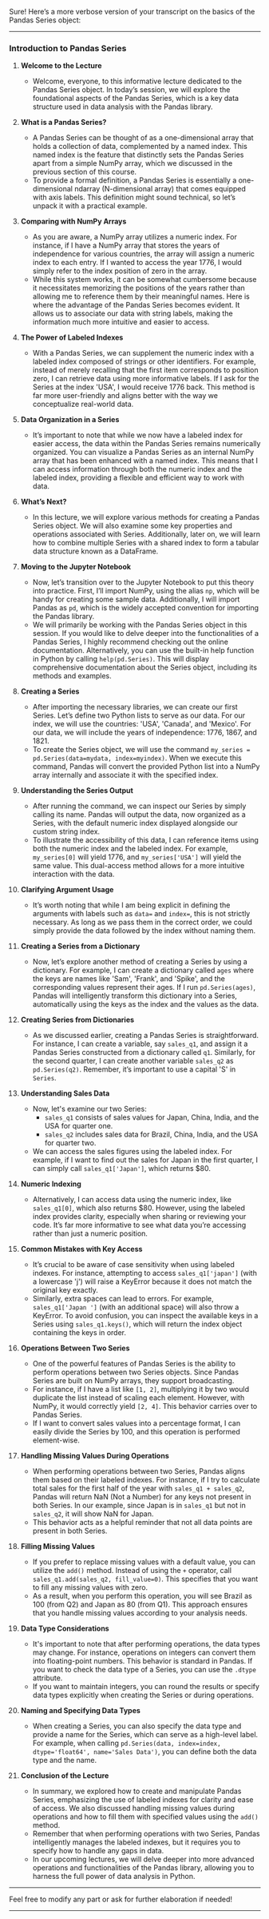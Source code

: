 Sure! Here’s a more verbose version of your transcript on the basics of the Pandas Series object:

---

### Introduction to Pandas Series

1. **Welcome to the Lecture**
   - Welcome, everyone, to this informative lecture dedicated to the Pandas Series object. In today’s session, we will explore the foundational aspects of the Pandas Series, which is a key data structure used in data analysis with the Pandas library.

2. **What is a Pandas Series?**
   - A Pandas Series can be thought of as a one-dimensional array that holds a collection of data, complemented by a named index. This named index is the feature that distinctly sets the Pandas Series apart from a simple NumPy array, which we discussed in the previous section of this course.
   - To provide a formal definition, a Pandas Series is essentially a one-dimensional ndarray (N-dimensional array) that comes equipped with axis labels. This definition might sound technical, so let’s unpack it with a practical example.

3. **Comparing with NumPy Arrays**
   - As you are aware, a NumPy array utilizes a numeric index. For instance, if I have a NumPy array that stores the years of independence for various countries, the array will assign a numeric index to each entry. If I wanted to access the year 1776, I would simply refer to the index position of zero in the array.
   - While this system works, it can be somewhat cumbersome because it necessitates memorizing the positions of the years rather than allowing me to reference them by their meaningful names. Here is where the advantage of the Pandas Series becomes evident. It allows us to associate our data with string labels, making the information much more intuitive and easier to access.

4. **The Power of Labeled Indexes**
   - With a Pandas Series, we can supplement the numeric index with a labeled index composed of strings or other identifiers. For example, instead of merely recalling that the first item corresponds to position zero, I can retrieve data using more informative labels. If I ask for the Series at the index 'USA', I would receive 1776 back. This method is far more user-friendly and aligns better with the way we conceptualize real-world data.

5. **Data Organization in a Series**
   - It’s important to note that while we now have a labeled index for easier access, the data within the Pandas Series remains numerically organized. You can visualize a Pandas Series as an internal NumPy array that has been enhanced with a named index. This means that I can access information through both the numeric index and the labeled index, providing a flexible and efficient way to work with data.

6. **What’s Next?**
   - In this lecture, we will explore various methods for creating a Pandas Series object. We will also examine some key properties and operations associated with Series. Additionally, later on, we will learn how to combine multiple Series with a shared index to form a tabular data structure known as a DataFrame.

7. **Moving to the Jupyter Notebook**
   - Now, let’s transition over to the Jupyter Notebook to put this theory into practice. First, I’ll import NumPy, using the alias `np`, which will be handy for creating some sample data. Additionally, I will import Pandas as `pd`, which is the widely accepted convention for importing the Pandas library.
   - We will primarily be working with the Pandas Series object in this session. If you would like to delve deeper into the functionalities of a Pandas Series, I highly recommend checking out the online documentation. Alternatively, you can use the built-in help function in Python by calling `help(pd.Series)`. This will display comprehensive documentation about the Series object, including its methods and examples.

8. **Creating a Series**
   - After importing the necessary libraries, we can create our first Series. Let’s define two Python lists to serve as our data. For our index, we will use the countries: 'USA', 'Canada', and 'Mexico'. For our data, we will include the years of independence: 1776, 1867, and 1821.
   - To create the Series object, we will use the command `my_series = pd.Series(data=mydata, index=myindex)`. When we execute this command, Pandas will convert the provided Python list into a NumPy array internally and associate it with the specified index.

9. **Understanding the Series Output**
   - After running the command, we can inspect our Series by simply calling its name. Pandas will output the data, now organized as a Series, with the default numeric index displayed alongside our custom string index.
   - To illustrate the accessibility of this data, I can reference items using both the numeric index and the labeled index. For example, `my_series[0]` will yield 1776, and `my_series['USA']` will yield the same value. This dual-access method allows for a more intuitive interaction with the data.

10. **Clarifying Argument Usage**
    - It’s worth noting that while I am being explicit in defining the arguments with labels such as `data=` and `index=`, this is not strictly necessary. As long as we pass them in the correct order, we could simply provide the data followed by the index without naming them.

11. **Creating a Series from a Dictionary**
    - Now, let’s explore another method of creating a Series by using a dictionary. For example, I can create a dictionary called `ages` where the keys are names like 'Sam', 'Frank', and 'Spike', and the corresponding values represent their ages. If I run `pd.Series(ages)`, Pandas will intelligently transform this dictionary into a Series, automatically using the keys as the index and the values as the data. 

1. **Creating Series from Dictionaries**
   - As we discussed earlier, creating a Pandas Series is straightforward. For instance, I can create a variable, say `sales_q1`, and assign it a Pandas Series constructed from a dictionary called `q1`. Similarly, for the second quarter, I can create another variable `sales_q2` as `pd.Series(q2)`. Remember, it’s important to use a capital 'S' in `Series`.

2. **Understanding Sales Data**
   - Now, let's examine our two Series:
     - `sales_q1` consists of sales values for Japan, China, India, and the USA for quarter one.
     - `sales_q2` includes sales data for Brazil, China, India, and the USA for quarter two.
   - We can access the sales figures using the labeled index. For example, if I want to find out the sales for Japan in the first quarter, I can simply call `sales_q1['Japan']`, which returns $80.

3. **Numeric Indexing**
   - Alternatively, I can access data using the numeric index, like `sales_q1[0]`, which also returns $80. However, using the labeled index provides clarity, especially when sharing or reviewing your code. It’s far more informative to see what data you’re accessing rather than just a numeric position.

4. **Common Mistakes with Key Access**
   - It’s crucial to be aware of case sensitivity when using labeled indexes. For instance, attempting to access `sales_q1['japan']` (with a lowercase 'j') will raise a KeyError because it does not match the original key exactly.
   - Similarly, extra spaces can lead to errors. For example, `sales_q1['Japan ']` (with an additional space) will also throw a KeyError. To avoid confusion, you can inspect the available keys in a Series using `sales_q1.keys()`, which will return the index object containing the keys in order.

5. **Operations Between Two Series**
   - One of the powerful features of Pandas Series is the ability to perform operations between two Series objects. Since Pandas Series are built on NumPy arrays, they support broadcasting.
   - For instance, if I have a list like `[1, 2]`, multiplying it by two would duplicate the list instead of scaling each element. However, with NumPy, it would correctly yield `[2, 4]`. This behavior carries over to Pandas Series.
   - If I want to convert sales values into a percentage format, I can easily divide the Series by 100, and this operation is performed element-wise.

6. **Handling Missing Values During Operations**
   - When performing operations between two Series, Pandas aligns them based on their labeled indexes. For instance, if I try to calculate total sales for the first half of the year with `sales_q1 + sales_q2`, Pandas will return NaN (Not a Number) for any keys not present in both Series. In our example, since Japan is in `sales_q1` but not in `sales_q2`, it will show NaN for Japan.
   - This behavior acts as a helpful reminder that not all data points are present in both Series.

7. **Filling Missing Values**
   - If you prefer to replace missing values with a default value, you can utilize the `add()` method. Instead of using the `+` operator, call `sales_q1.add(sales_q2, fill_value=0)`. This specifies that you want to fill any missing values with zero.
   - As a result, when you perform this operation, you will see Brazil as 100 (from Q2) and Japan as 80 (from Q1). This approach ensures that you handle missing values according to your analysis needs.

8. **Data Type Considerations**
   - It's important to note that after performing operations, the data types may change. For instance, operations on integers can convert them into floating-point numbers. This behavior is standard in Pandas. If you want to check the data type of a Series, you can use the `.dtype` attribute.
   - If you want to maintain integers, you can round the results or specify data types explicitly when creating the Series or during operations.

9. **Naming and Specifying Data Types**
   - When creating a Series, you can also specify the data type and provide a name for the Series, which can serve as a high-level label. For example, when calling `pd.Series(data, index=index, dtype='float64', name='Sales Data')`, you can define both the data type and the name.

10. **Conclusion of the Lecture**
    - In summary, we explored how to create and manipulate Pandas Series, emphasizing the use of labeled indexes for clarity and ease of access. We also discussed handling missing values during operations and how to fill them with specified values using the `add()` method.
    - Remember that when performing operations with two Series, Pandas intelligently manages the labeled indexes, but it requires you to specify how to handle any gaps in data.
    - In our upcoming lectures, we will delve deeper into more advanced operations and functionalities of the Pandas library, allowing you to harness the full power of data analysis in Python.

---

Feel free to modify any part or ask for further elaboration if needed!

---
